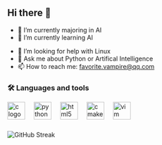 ## Hi there 👋

<!--
**Malone-AI/Malone-AI** is a ✨ _special_ ✨ repository because its `README.md` (this file) appears on your GitHub profile.

Here are some ideas to get you started:
-->

- 🔭 I’m currently majoring in AI
- 🌱 I’m currently learning AI
<!--- 👯 I’m looking to collaborate on ...-->
- 🤔 I’m looking for help with Linux
- 💬 Ask me about Python or Artifical Intelligence
- 📫 How to reach me: favorite.vampire@qq.com
<!-- - 😄 Pronouns: ...
- ⚡ Fun fact: ... -->

<!--![Anurag's GitHub stats](https://github-readme-stats.vercel.app/api?username=Malone-AI)
![Top Langs](https://github-readme-stats.vercel.app/api/top-langs/?username=Malone-AI)-->
###
<h3 align="left">🛠 Languages and tools</h3>
<div align="left">
  <img src="https://cdn.jsdelivr.net/gh/devicons/devicon/icons/c/c-original.svg" height="40" alt="c logo"  />
  <img width="12" />
  <img src="https://cdn.jsdelivr.net/gh/devicons/devicon/icons/python/python-original.svg" height="40" alt="python logo"  />
  <img width="12" />
  <img src="https://cdn.jsdelivr.net/gh/devicons/devicon/icons/html5/html5-original.svg" height="40" alt="html5 logo"  />
  <img width="12" />
  <img src="https://cdn.jsdelivr.net/gh/devicons/devicon/icons/cmake/cmake-original.svg" height="40" alt="cmake logo"  />
  <img width="12" />
  <img src="https://cdn.jsdelivr.net/gh/devicons/devicon/icons/vim/vim-original.svg" height="40" alt="vim logo"  />
</div>

###


![GitHub Streak](https://streak-stats.demolab.com/?user=Malone-AI&theme=dark)

<!--![](https://stats.justsong.cn/api/leetcode/?username=Malone-AI&theme=dark)-->

<!--![Ashutosh's github activity graph](https://github-readme-activity-graph.vercel.app/graph?username=Malone-AI&theme=dark)-->

